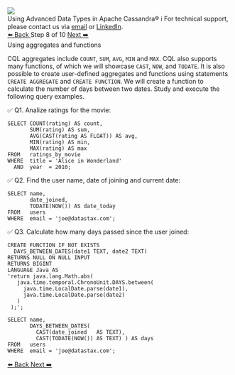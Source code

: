 <!-- TOP -->
<div class="top">
  <img src="https://datastax-academy.github.io/katapod-shared-assets/images/ds-academy-logo.svg" />
  <div class="scenario-title-section">
    <span class="scenario-title">Using Advanced Data Types in Apache Cassandra®</span>
    <span class="scenario-subtitle">ℹ️ For technical support, please contact us via <a href="mailto:aleksandr.volochnev@datastax.com">email</a> or <a href="https://dtsx.io/aleks">LinkedIn</a>.</span>
  </div>
</div>

<!-- NAVIGATION -->
<div id="navigation-top" class="navigation-top">
 <a href='command:katapod.loadPage?[{"step":"step7-cassandra"}]'
   class="btn btn-dark navigation-top-left">⬅️ Back
 </a>
<span class="step-count"> Step 8 of 10</span>
 <a href='command:katapod.loadPage?[{"step":"step9-cassandra"}]'
    class="btn btn-dark navigation-top-right">Next ➡️
  </a>
</div>

<!-- CONTENT -->

<div class="step-title">Using aggregates and functions</div>

CQL aggregates include `COUNT`, `SUM`, `AVG`, `MIN` and `MAX`. CQL also 
supports many functions, of which we will showcase `CAST`, `NOW`, and `TODATE`. 
It is also possible to create user-defined aggregates and functions using 
statements `CREATE AGGREGATE` and `CREATE FUNCTION`. We will create a function to calculate 
the number of days between two dates. Study and execute the following query examples.

✅ Q1. Analize ratings for the movie:
```
SELECT COUNT(rating) AS count,
       SUM(rating) AS sum,
       AVG(CAST(rating AS FLOAT)) AS avg,
       MIN(rating) AS min,
       MAX(rating) AS max
FROM   ratings_by_movie
WHERE  title = 'Alice in Wonderland'
  AND  year  = 2010;
```

✅ Q2. Find the user name, date of joining and current date:
```
SELECT name, 
       date_joined, 
       TODATE(NOW()) AS date_today
FROM   users
WHERE  email = 'joe@datastax.com';
```

✅ Q3. Calculate how many days passed since the user joined:
```
CREATE FUNCTION IF NOT EXISTS 
  DAYS_BETWEEN_DATES(date1 TEXT, date2 TEXT) 
RETURNS NULL ON NULL INPUT 
RETURNS BIGINT 
LANGUAGE Java AS 
'return java.lang.Math.abs(
   java.time.temporal.ChronoUnit.DAYS.between(
     java.time.LocalDate.parse(date1), 
     java.time.LocalDate.parse(date2)
   )
 );';

SELECT name, 
       DAYS_BETWEEN_DATES( 
         CAST(date_joined   AS TEXT), 
         CAST(TODATE(NOW()) AS TEXT) ) AS days
FROM   users
WHERE  email = 'joe@datastax.com';
```

<!-- NAVIGATION -->
<div id="navigation-bottom" class="navigation-bottom">
 <a href='command:katapod.loadPage?[{"step":"step7-cassandra"}]'
   class="btn btn-dark navigation-bottom-left">⬅️ Back
 </a>
 <a href='command:katapod.loadPage?[{"step":"step9-cassandra"}]'
    class="btn btn-dark navigation-bottom-right">Next ➡️
  </a>
</div>

